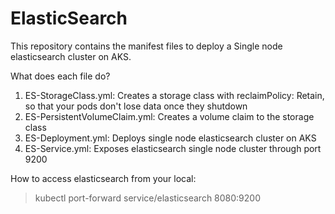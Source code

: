 # ElasticSearch
This repository contains the manifest files to deploy a Single node elasticsearch cluster on AKS.
<p>
What does each file do?

1. ES-StorageClass.yml: Creates a storage class with reclaimPolicy: Retain, so that your pods don't lose data once they shutdown
2. ES-PersistentVolumeClaim.yml: Creates a volume claim to the storage class
3. ES-Deployment.yml: Deploys single node elasticsearch cluster on AKS
4. ES-Service.yml: Exposes elasticsearch single node cluster through port 9200
</p>

How to access elasticsearch from your local:</br>
>kubectl port-forward service/elasticsearch 8080:9200
